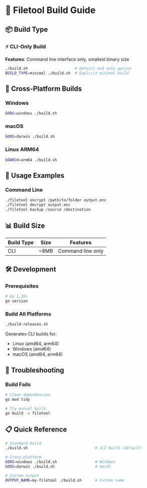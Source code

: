 # 🔧 Filetool Build Guide

## 📦 Build Type

### ⚡ CLI-Only Build
**Features**: Command line interface only, smallest binary size
```bash
./build.sh                     # Default and only option
BUILD_TYPE=minimal ./build.sh  # Explicit minimal build
```

## 🎯 Cross-Platform Builds

### Windows
```bash
GOOS=windows ./build.sh
```

### macOS
```bash
GOOS=darwin ./build.sh
```

### Linux ARM64
```bash
GOARCH=arm64 ./build.sh
```

## 🚀 Usage Examples

### Command Line
```bash
./filetool encrypt /path/to/folder output.enc
./filetool decrypt output.enc
./filetool backup /source /destination
```

## 📊 Build Size

| Build Type | Size  | Features |
|-----------|-------|----------|
| CLI       | ~8MB  | Command line only |

## 🛠️ Development

### Prerequisites
```bash
# Go 1.20+
go version
```

### Build All Platforms
```bash
./build-releases.sh
```
Generates CLI builds for:
- Linux (amd64, arm64)
- Windows (amd64) 
- macOS (amd64, arm64)

## 🐛 Troubleshooting

### Build Fails
```bash
# Clean dependencies
go mod tidy

# Try manual build
go build -o filetool
```

## 📋 Quick Reference

```bash
# Standard build
./build.sh                              # CLI build (default)

# Cross-platform
GOOS=windows ./build.sh                 # Windows
GOOS=darwin ./build.sh                  # macOS

# Custom output
OUTPUT_NAME=my-filetool ./build.sh      # Custom name
```